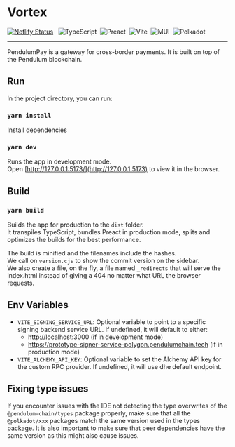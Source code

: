 # Vortex

[![Netlify Status](https://api.netlify.com/api/v1/badges/aa69406a-f4a1-4693-aed0-8478f1d1fabd/deploy-status)](https://app.netlify.com/sites/pendulum-portal-alpha/deploys)
&nbsp; ![TypeScript](https://img.shields.io/badge/-TypeSript-05122A?style=flat&logo=typescript)&nbsp;
![Preact](https://img.shields.io/badge/-Preact-05122A?style=flat&logo=preact)&nbsp;
![Vite](https://img.shields.io/badge/-Vite-05122A?style=flat&logo=vite)&nbsp;
![MUI](https://img.shields.io/badge/-MaterialUI-05122A?style=flat&logo=mui)&nbsp;
![Polkadot](https://img.shields.io/badge/-Polkadot-05122A?style=flat&logo=polkadot)&nbsp;

---

PendulumPay is a gateway for cross-border payments. It is built on top of the Pendulum blockchain.

## Run

In the project directory, you can run:

### `yarn install`

Install dependencies

### `yarn dev`

Runs the app in development mode.\
Open [http://127.0.0.1:5173/](http://127.0.0.1:5173) to view it in the browser.

## Build

### `yarn build`

Builds the app for production to the `dist` folder.\
It transpiles TypeScript, bundles Preact in production mode, splits and optimizes the builds for the best performance.

The build is minified and the filenames include the hashes.\
We call on `version.cjs` to show the commit version on the sidebar.\
We also create a file, on the fly, a file named `_redirects` that will serve the index.html instead of giving a 404 no
matter what URL the browser requests.

## Env Variables

- `VITE_SIGNING_SERVICE_URL`: Optional variable to point to a specific signing backend service URL. If undefined, it
  will
  default to either:
    - http://localhost:3000 (if in development mode)
    - https://prototype-signer-service-polygon.pendulumchain.tech (if in production mode)
- `VITE_ALCHEMY_API_KEY`: Optional variable to set the Alchemy API key for the custom RPC provider. If undefined, it
  will use dhe default endpoint.

## Fixing type issues

If you encounter issues with the IDE not detecting the type overwrites of the `@pendulum-chain/types` package properly,
make sure that all the `@polkadot/xxx` packages match the same version used in the types package. It is also important
to make sure that peer dependencies have the same version as this might also cause issues.
